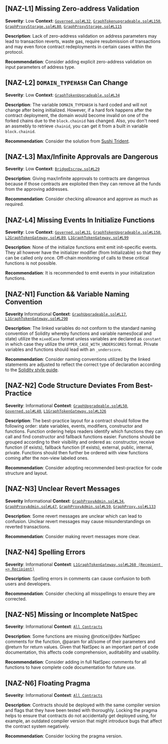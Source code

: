 ## [NAZ-L1] Missing Zero-address Validation
**Severity**: Low
**Context**: [`Governed.sol#L32`](https://github.com/code-423n4/2022-10-thegraph/blob/main/contracts/governance/Governed.sol#L32), [`GraphTokenupgradeable.sol#L150`](https://github.com/code-423n4/2022-10-thegraph/blob/main/contracts/l2/token/GraphTokenUpgradeable.sol#L150), [`GraphProxyStorage.sol#L80`](https://github.com/code-423n4/2022-10-thegraph/blob/main/contracts/upgrades/GraphProxyStorage.sol#L80), [`GraphProxyStorage.sol#L115`](https://github.com/code-423n4/2022-10-thegraph/blob/main/contracts/upgrades/GraphProxyStorage.sol#L115)

**Description**:
Lack of zero-address validation on address parameters may lead to transaction reverts, waste gas, require resubmission of transactions and may even force contract redeployments in certain cases within the protocol.

**Recommendation**:
Consider adding explicit zero-address validation on input parameters of address type.


## [NAZ-L2] `DOMAIN_TYPEHASH` Can Change 
**Severity**: Low
**Context**: [`GraphTokenUpgradeable.sol#L34`](https://github.com/code-423n4/2022-10-thegraph/blob/main/contracts/l2/token/GraphTokenUpgradeable.sol#L34)

**Description**:
The variable `DOMAIN_TYPEHASH` is hard coded and will not change after being initialized. However, if a hard fork happens after the contract deployment, the domain would become invalid on one of the forked chains due to the `block.chainid` has changed. Also, you don't need an assmebly to retrieve `chainid`, you can get it from a built in variable `block.chainid`.

**Recommendation**:
Consider the solution from [Sushi Trident](https://github.com/sushiswap/trident/blob/concentrated/contracts/pool/concentrated/TridentNFT.sol#L47-L62).


## [NAZ-L3] Max/Infinite Approvals are Dangerous
**Severity**: Low
**Context**: [`BridgeEscrow.sol#L29`](https://github.com/code-423n4/2022-10-thegraph/blob/main/contracts/gateway/BridgeEscrow.sol#L29)

**Description**:
Giving max/infinite approvals to contracts are dangerous because if those contracts are exploited then they can remove all the funds from the approving addresses.

**Recommendation**:
Consider checking allowance and approve as much as required.


## [NAZ-L4] Missing Events In Initialize Functions
**Severity**: Low
**Context**: [`Governed.sol#L31`](https://github.com/code-423n4/2022-10-thegraph/blob/main/contracts/governance/Governed.sol#L31), [`GraphTokenUpgradeable.sol#L150`](https://github.com/code-423n4/2022-10-thegraph/blob/main/contracts/l2/token/GraphTokenUpgradeable.sol#L150), [`L2GraphTokenGateway.sol#L89`](https://github.com/code-423n4/2022-10-thegraph/blob/main/contracts/l2/gateway/L2GraphTokenGateway.sol#L89), [`L1GraphTokenGateway.sol#L99`](https://github.com/code-423n4/2022-10-thegraph/blob/main/contracts/gateway/L1GraphTokenGateway.sol#L99)

**Description**:
None of the initialize functions emit emit init-specific events. They all however have the initializer modifier (from Initializable) so that they can be called only once. Off-chain monitoring of calls to these critical functions is not possible.

**Recommendation**:
It is recommended to emit events in your initialization functions.


## [NAZ-N1] Function && Variable Naming Convention
**Severity** Informational
**Context**: [`GraphUpgradeable.sol#L17`](https://github.com/code-423n4/2022-10-thegraph/blob/main/contracts/upgrades/GraphUpgradeable.sol#L17), [`L1GraphTokenGateway.sol#L290`](https://github.com/code-423n4/2022-10-thegraph/blob/main/contracts/gateway/L1GraphTokenGateway.sol#L290)

**Description**:
The linked variables do not conform to the standard naming convention of Solidity whereby functions and variable names(local and state) utilize the `mixedCase` format unless variables are declared as `constant` in which case they utilize the `UPPER_CASE_WITH_UNDERSCORES` format. Private variables and functions should lead with an `_underscore`.

**Recommendation**:
Consider naming conventions utilized by the linked statements are adjusted to reflect the correct type of declaration according to the [Solidity style guide](https://docs.soliditylang.org/en/latest/style-guide.html). 


## [NAZ-N2] Code Structure Deviates From Best-Practice
**Severity**: Informational
**Context**: [`GraphUpgradeable.sol#L50`](https://github.com/code-423n4/2022-10-thegraph/blob/main/contracts/upgrades/GraphUpgradeable.sol#L50), [`Governed.sol#L40`](https://github.com/code-423n4/2022-10-thegraph/blob/main/contracts/governance/Governed.solL40), [`L1GraphTokenGateway.sol#L326`](https://github.com/code-423n4/2022-10-thegraph/blob/main/contracts/gateway/L1GraphTokenGateway.sol#L326)

**Description**:
The best-practice layout for a contract should follow the following order: state variables, events, modifiers, constructor and functions. Function ordering helps readers identify which functions they can call and find constructor and fallback functions easier.  Functions should be grouped according to their visibility and ordered as: constructor, receive function (if exists), fallback function (if exists), external, public, internal, private. Functions should then further be ordered with view functions coming after the non-view labeled ones.

**Recommendation**:
Consider adopting recommended best-practice for code structure and layout.


## [NAZ-N3] Unclear Revert Messages
**Severity** Informational
**Context**: [`GraphProxyAdmin.sol#L34`](https://github.com/code-423n4/2022-10-thegraph/blob/main/contracts/upgrades/GraphProxyAdmin.sol#L34), [`GraphProxyAdmin.sol#L47`](https://github.com/code-423n4/2022-10-thegraph/blob/main/contracts/upgrades/GraphProxyAdmin.sol#L47), [`GraphProxyAdmin.sol#L59`](https://github.com/code-423n4/2022-10-thegraph/blob/main/contracts/upgrades/GraphProxyAdmin.sol#L59), [`GraphProxy.sol#L133`](https://github.com/code-423n4/2022-10-thegraph/blob/main/contracts/upgrades/GraphProxy.sol#L133)

**Description**:
Some revert messages are unclear which can lead to confusion. Unclear revert messages may cause misunderstandings on reverted transactions.

**Recommendation**: 
Consider making revert messages more clear.


## [NAZ-N4] Spelling Errors
**Severity**: Informational
**Context**: [`L1GraphTokenGateway.sol#L260 (Recepient => Recipient)`](https://github.com/code-423n4/2022-10-thegraph/blob/main/contracts/gateway/L1GraphTokenGateway.sol#L260)

**Description**:
Spelling errors in comments can cause confusion to both users and developers.

**Recommendation**:
Consider checking all misspellings to ensure they are corrected.


## [NAZ-N5] Missing or Incomplete NatSpec
**Severity**: Informational
**Context**: [`All Contracts`](https://github.com/code-423n4/2022-10-thegraph/tree/main/contracts)

**Description**:
Some functions are missing @notice/@dev NatSpec comments for the function, @param for all/some of their parameters and @return for return values. Given that NatSpec is an important part of code documentation, this affects code comprehension, auditability and usability.

**Recommendation**:
Consider adding in full NatSpec comments for all functions to have complete code documentation for future use.


## [NAZ-N6] Floating Pragma
**Severity**: Informational
**Context**: [`All Contracts`](https://github.com/code-423n4/2022-10-thegraph/tree/main/contracts)

**Description**:
Contracts should be deployed with the same compiler version and flags that they have been tested with thoroughly. Locking the pragma helps to ensure that contracts do not accidentally get deployed using, for example, an outdated compiler version that might introduce bugs that affect the contract system negatively.

**Recommendation**: 
Consider locking the pragma version.